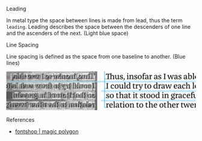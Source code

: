 Leading

In metal type the space between lines is made from lead, thus the term `leading`. Leading describes the space between the descenders of one line and the ascenders of the next. (Light blue space)

Line Spacing

Line spacing is defined as the space from one baseline to another. (Blue lines)

![alt text](https://github.com/oguching/knowledge/raw/master/images/leading_linespace.jpg "leading and line space")

References
* [fontshop | magic polygon](https://www.fontshop.com/content/magic-polygon?utm_source=The+League+of+Moveable+Type&utm_campaign=2f340d7f23-Weekly_Typographic_0037_19_2016&utm_medium=email&utm_term=0_99d76f2842-2f340d7f23-419791817)
